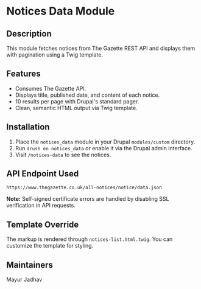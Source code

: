 # Notices Data Module

## Description
This module fetches notices from The Gazette REST API and displays them with pagination using a Twig template.

## Features
- Consumes The Gazette API.
- Displays title, published date, and content of each notice.
- 10 results per page with Drupal's standard pager.
- Clean, semantic HTML output via Twig template.

## Installation
1. Place the `notices_data` module in your Drupal `modules/custom` directory.
2. Run `drush en notices_data` or enable it via the Drupal admin interface.
3. Visit `/notices-data` to see the notices.

## API Endpoint Used
`https://www.thegazette.co.uk/all-notices/notice/data.json`

**Note:** Self-signed certificate errors are handled by disabling SSL verification in API requests.

## Template Override
The markup is rendered through `notices-list.html.twig`. You can customize the template for styling.

## Maintainers
Mayur Jadhav
